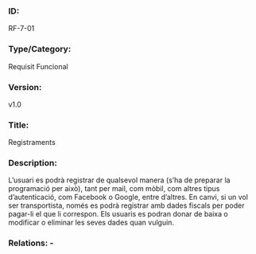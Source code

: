 ### ID:
RF-7-01
### Type/Category:
Requisit Funcional
### Version:
v1.0
### Title:
Registraments
### Description:
L’usuari es podrà registrar de qualsevol manera (s’ha de preparar la programació per això), tant per mail, com mòbil, com altres tipus d’autenticació, com Facebook o Google, entre d’altres. En canvi, si un vol ser transportista, només es podrà registrar amb dades fiscals per poder pagar-li el que li correspon. Els usuaris es podran donar de baixa o modificar o eliminar les seves dades quan vulguin.
### Relations: -
